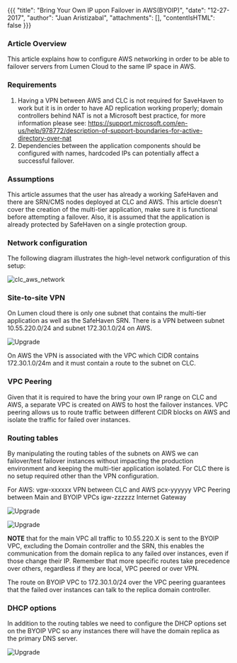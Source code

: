 {{{
  "title": "Bring Your Own IP upon Failover in AWS(BYOIP)",
  "date": "12-27-2017",
  "author": "Juan Aristizabal",
  "attachments": [],
  "contentIsHTML": false
}}}

### Article Overview
This article explains how to configure AWS networking in order to be able to failover servers from Lumen Cloud to the same IP space in AWS.

### Requirements
1. Having a VPN between AWS and CLC is not required for SaveHaven to work but it is in order to have AD replication working properly; domain controllers behind NAT is not a Microsoft best practice, for more information please see: https://support.microsoft.com/en-us/help/978772/description-of-support-boundaries-for-active-directory-over-nat
2. Dependencies between the application components should be configured with names, hardcoded IPs can potentially affect a successful failover. 

### Assumptions
This article assumes that the user has already a working SafeHaven and there are SRN/CMS nodes deployed at CLC and AWS. This article doesn’t cover the creation of the multi-tier application, make sure it is functional before attempting a failover.  Also, it is assumed that the application is already protected by SafeHaven on a single protection group.

### Network configuration
The following diagram illustrates the high-level network configuration of this setup:

![clc_aws_network](../../images/SH5.0/byoip/clc_aws_network.png)

### Site-to-site VPN
On Lumen cloud there is only one subnet that contains the multi-tier application as well as the SafeHaven SRN. There is a VPN between subnet 10.55.220.0/24 and subnet 172.30.1.0/24 on AWS.

![Upgrade](../../images/SH5.0/byoip/clc_vpn_config.png)

On AWS the VPN is associated with the VPC which CIDR contains 172.30.1.0/24m and it must contain a route to the subnet on CLC.
### VPC Peering

Given that it is required to have the bring your own IP range on CLC and AWS, a separate VPC is created on AWS to host the failover instances.  VPC peering allows us to route traffic between different CIDR blocks on AWS and isolate the traffic for failed over instances.

### Routing tables
By manipulating the routing tables of the subnets on AWS we can failover/test failover instances without impacting the production environment and keeping the multi-tier application isolated. For CLC there is no setup required other than the VPN configuration.

For AWS:
vgw-xxxxxx    	VPN between CLC and AWS
pcx-yyyyyy	VPC Peering between Main and BYOIP VPCs
igw-zzzzzz	Internet Gateway

![Upgrade](../../images/SH5.0/byoip/aws_failover.png)

![Upgrade](../../images/SH5.0/byoip/aws_routing_tables.png)

**NOTE** that for the main VPC all traffic to 10.55.220.X is sent to the BYOIP VPC, excluding the Domain controller and the SRN, this enables the communication from the domain replica to any failed over instances, even if those change their IP. Remember that more specific routes take precedence over others, regardless if they are local, VPC peered or over VPN.

The route on BYOIP VPC to 172.30.1.0/24 over the VPC peering guarantees that the failed over instances can talk to the replica domain controller.


### DHCP options
In addition to the routing tables we need to configure the DHCP options set on the BYOIP VPC so any instances there will have the domain replica as the primary DNS server.

![Upgrade](../../images/SH5.0/byoip/dhcp_options.png)
